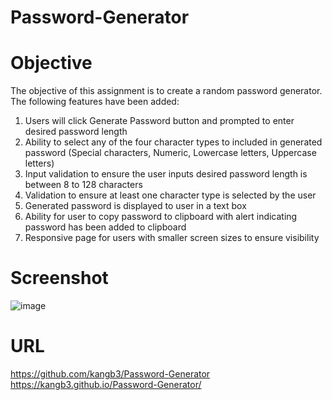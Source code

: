 # Password-Generator

# Objective

The objective of this assignment is to create a random password generator. The following features have been added:

1. Users will click Generate Password button and prompted to enter desired password length
2. Ability to select any of the four character types to included in generated password (Special characters, Numeric, Lowercase letters, Uppercase letters)
3. Input validation to ensure the user inputs desired password length is between 8 to 128 characters
4. Validation to ensure at least one character type is selected by the user
5. Generated password is displayed to user in a text box
6. Ability for user to copy password to clipboard with alert indicating password has been added to clipboard
7. Responsive page for users with smaller screen sizes to ensure visibility

# Screenshot 

![image](https://user-images.githubusercontent.com/34286295/85985678-e61fbe00-b99f-11ea-8467-3c61733ac553.png)

# URL

https://github.com/kangb3/Password-Generator
https://kangb3.github.io/Password-Generator/